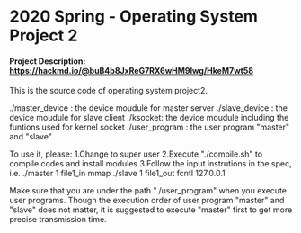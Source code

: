 # 2020 Spring - Operating System Project 2
#### Project Description: https://hackmd.io/@buB4b8JxReG7RX6wHM9Iwg/HkeM7wt58

This is the source code of operating system project2.

./master_device : the device moudule for master server ./slave_device : the device moudule for slave client ./ksocket: the device moudule including the funtions used for kernel socket ./user_program : the user program "master" and "slave"

To use it, please: 1.Change to super user 2.Execute "./compile.sh" to compile codes and install modules 3.Follow the input instrutions in the spec, i.e. ./master 1 file1_in mmap ./slave 1 file1_out fcntl 127.0.0.1

Make sure that you are under the path "./user_program" when you execute user programs. Though the execution order of user program "master" and "slave" does not matter, it is suggested to execute "master" first to get more precise transmission time.

